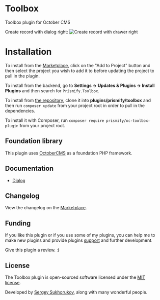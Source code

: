 # Toolbox

Toolbox plugin for October CMS

Create record with dialog right:
![Create record with drawer right](https://github.com/prismify/oc-toolbox-plugin/blob/master/assets/images/gifs/create-record-with-drawer-right.gif)

# Installation

To install from the [Marketplace](https://octobercms.com/plugin/prismify-toolbox), click on the "Add to Project" button and then select the project you wish to add it to before updating the project to pull in the plugin.

To install from the backend, go to **Settings -> Updates & Plugins -> Install Plugins** and then search for `Prismify.Toolbox`.

To install from [the repository](https://github.com/prismify/oc-toolbox-plugin), clone it into **plugins/prismify/toolbox** and then run `composer update` from your project root in order to pull in the dependencies.

To install it with Composer, run `composer require prismify/oc-toolbox-plugin` from your project root.

## Foundation library

This plugin uses [OctoberCMS](https://octobercms.com) as a foundation PHP framework.

## Documentation
- [Dialog](https://github.com/prismify/oc-toolbox-plugin/blob/master/docs/dialog.md)

## Changelog

View the changelog on the [Marketplace](https://octobercms.com/plugin/prismify-toolbox).

## Funding

If you like this plugin or if you use some of my plugins, you can help me to make new plugins and 
provide plugins [support](https://paypal.me/sergeysukhorukov/25USD) and further development. 

Give this plugin a review. :)

## License

The Toolbox plugin is open-sourced software licensed under the [MIT license](https://opensource.org/licenses/MIT).

Developed by [Sergey Sukhorukov](https://github.com/algoriq), along with many wonderful people.
